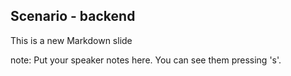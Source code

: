 ##  Scenario - backend

This is a new Markdown slide

note:
    Put your speaker notes here.
    You can see them pressing 's'.
